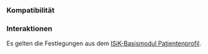 ### Kompatibilität

### Interaktionen

Es gelten die Festlegungen aus dem [ISiK-Basismodul Patientenprofil](https://simplifier.net/guide/implementierungsleitfadenisik-basismodul/ImplementationGuide-markdown-Datenobjekte-Datenobjekte-Patient?version=current#ImplementationGuide-markdown-Patient-Patient-Kompatibilitaet).
